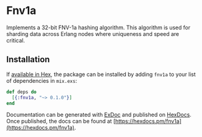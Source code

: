 # Fnv1a

Implements a 32-bit FNV-1a hashing algorithm. This algorithm is used for
sharding data across Erlang nodes where uniqueness and speed are critical.

## Installation

If [available in Hex](https://hex.pm/docs/publish), the package can be installed
by adding `fnv1a` to your list of dependencies in `mix.exs`:

```elixir
def deps do
  [{:fnv1a, "~> 0.1.0"}]
end
```

Documentation can be generated with [ExDoc](https://github.com/elixir-lang/ex_doc)
and published on [HexDocs](https://hexdocs.pm). Once published, the docs can
be found at [https://hexdocs.pm/fnv1a](https://hexdocs.pm/fnv1a).

